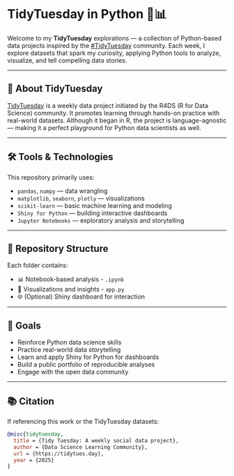 # TidyTuesday in Python 🐍📊

Welcome to my **TidyTuesday** explorations — a collection of Python-based data projects inspired by the [#TidyTuesday](https://github.com/rfordatascience/tidytuesday) community. Each week, I explore datasets that spark my curiosity, applying Python tools to analyze, visualize, and tell compelling data stories.

---

## 🌱 About TidyTuesday

[TidyTuesday](https://tidytues.day) is a weekly data project initiated by the R4DS (R for Data Science) community. It promotes learning through hands-on practice with real-world datasets. Although it began in R, the project is language-agnostic — making it a perfect playground for Python data scientists as well.

---

## 🛠 Tools & Technologies

This repository primarily uses:

- `pandas`, `numpy` — data wrangling  
- `matplotlib`, `seaborn`, `plotly` — visualizations  
- `scikit-learn` — basic machine learning and modeling  
- `Shiny for Python` — building interactive dashboards  
- `Jupyter Notebooks` — exploratory analysis and storytelling  

---

## 📁 Repository Structure

Each folder contains:
- 📊 Notebook-based analysis - `.ipynb`
- 🧪 Visualizations and insights - `app.py`
- 🌐 (Optional) Shiny dashboard for interaction

---

## 🚀 Goals

- Reinforce Python data science skills  
- Practice real-world data storytelling  
- Learn and apply Shiny for Python for dashboards  
- Build a public portfolio of reproducible analyses  
- Engage with the open data community  

---

## 📚 Citation

If referencing this work or the TidyTuesday datasets:

```bibtex
@misc{tidytuesday,  
  title = {Tidy Tuesday: A weekly social data project},  
  author = {Data Science Learning Community},  
  url = {https://tidytues.day},  
  year = {2025}  
}

